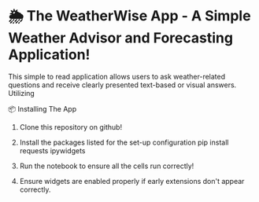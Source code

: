 # 🌦️ The WeatherWise App - A Simple Weather Advisor and Forecasting Application!

This simple to read application allows users to ask weather-related questions and receive clearly presented text-based or visual answers.
Utilizing 



📦 Installing The App
1) Clone this repository on github!

2) Install the packages listed for the set-up configuration
   pip install requests ipywidgets

3) Run the notebook to ensure all the cells run correctly!

4) Ensure widgets are enabled properly if early extensions don't appear correctly.
